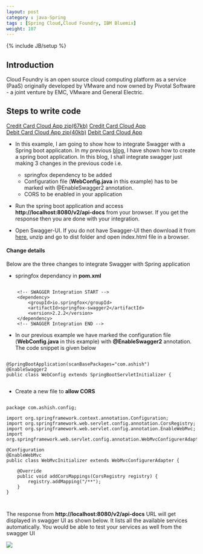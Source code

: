 ```yaml
---
layout: post
category : java-Spring
tags : [Spring Cloud,Cloud Foundry, IBM Bluemix]
weight: 107
---
```


{% include JB/setup %}

## Introduction
Cloud Foundry is an open source cloud computing platform as a service (PaaS) originally developed by VMware and now owned by Pivotal Software - a joint venture by EMC, VMware and General Electric. 

## Steps to write code

<div class="download-view">
	<span class="download">
		<a href="https://github.com/ashismo/repositoryForMyBlog/blob/master/spring/CreditCardCloudAppWS.zip" target="_blank">Credit Card Cloud App zip(67kb)</a>
	</span>
	<span class="view">
		<a href="https://github.com/ashismo/repositoryForMyBlog/tree/master/spring/DebitCardCloudAppWS" target="_blank">Credit Card Cloud App</a>
	</span>
</div>

<div class="download-view">
	<span class="download">
		<a href="https://github.com/ashismo/repositoryForMyBlog/blob/master/spring/DebitCardCloudAppWS.zip" target="_blank">Debit Card Cloud App zip(40kb)</a>
	</span>
	<span class="view">
		<a href="https://github.com/ashismo/repositoryForMyBlog/tree/master/spring/DebitCardCloudAppWS" target="_blank">Debit Card Cloud App</a>
	</span>
</div>


* In this example, I am going to show how to integrate Swagger with a Spring boot applicaton. In my previous <a href="http://ashismo.github.io/java-spring/2016/03/10/Spring-Boot-Web-Application" target="_blank">blog</a>, I have shown how to create a spring boot application. In this blog, I shall integrate swagger just making 3 changes in the previous code i.e.


  * springfox dependency to be added
  * Configuration file (**WebConfig.java** in this example) has to be marked with @EnableSwagger2 annotation.
  * CORS to be enabled in your application

* Run the spring boot application and access **http://localhost:8080/v2/api-docs** from your browser. If you get the response then you are done with your integration.
* Open Swagger-UI. If you do not have Swagger-UI then download it from <a href="https://github.com/swagger-api/swagger-ui/releases" target="_blank">here</a>, unzip and go to dist folder and open index.html file in a browser.  


#### Change details
Below are the three changes to integrate Swagger with Spring application

* springfox dependancy in **pom.xml**

<pre class="prettyprint highlight"><code class="language-xml" data-lang="xml">
	&lt;!-- SWAGGER Integration START --&gt;
	&lt;dependency&gt;
		&lt;groupId&gt;io.springfox&lt;/groupId&gt;
		&lt;artifactId&gt;springfox-swagger2&lt;/artifactId&gt;
		&lt;version&gt;2.2.2&lt;/version&gt;
	&lt;/dependency&gt;
	&lt;!-- SWAGGER Integration END --&gt;
</code></pre>

* In our previous example we have marked the configuration file (**WebConfig.java** in this example) with **@EnableSwagger2** annotation. The code snippet is given below

<pre class="prettyprint highlight"><code class="language-java" data-lang="java">
@SpringBootApplication(scanBasePackages="com.ashish")
@EnableSwagger2
public class WebConfig extends SpringBootServletInitializer {

</code></pre>


* Create a new file to **allow CORS**

<pre class="prettyprint highlight"><code class="language-java" data-lang="java">
package com.ashish.config;

import org.springframework.context.annotation.Configuration;
import org.springframework.web.servlet.config.annotation.CorsRegistry;
import org.springframework.web.servlet.config.annotation.EnableWebMvc;
import org.springframework.web.servlet.config.annotation.WebMvcConfigurerAdapter;

@Configuration
@EnableWebMvc
public class WebMvcInitializer extends WebMvcConfigurerAdapter {
 
	@Override
	public void addCorsMappings(CorsRegistry registry) {
		registry.addMapping("/**");
	}
}


</code></pre>


The response from **http://localhost:8080/v2/api-docs** URL will get displayed in swagger UI as shown below. It lists all the available services automatically. You would be able to test your services as well from the swagger UI

<img src="https://cloud.githubusercontent.com/assets/11231867/15984331/9f489b94-2fe4-11e6-907b-a1e8e6f449de.PNG"/>
